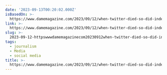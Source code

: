 ```yaml
---
date: '2023-09-13T00:20:02.000Z'
isBasedOn: >-
  https://www.damemagazine.com/2023/09/12/when-twitter-died-so-did-independent-journalism/
link: >-
  https://www.damemagazine.com/2023/09/12/when-twitter-died-so-did-independent-journalism/
slug: >-
  2023-09-12-httpswwwdamemagazinecom20230912when-twitter-died-so-did-independent-journalism
tags:
  - journalism
  - Media
  - social media
title: >-
  https://www.damemagazine.com/2023/09/12/when-twitter-died-so-did-independent-journalism/
---
```


